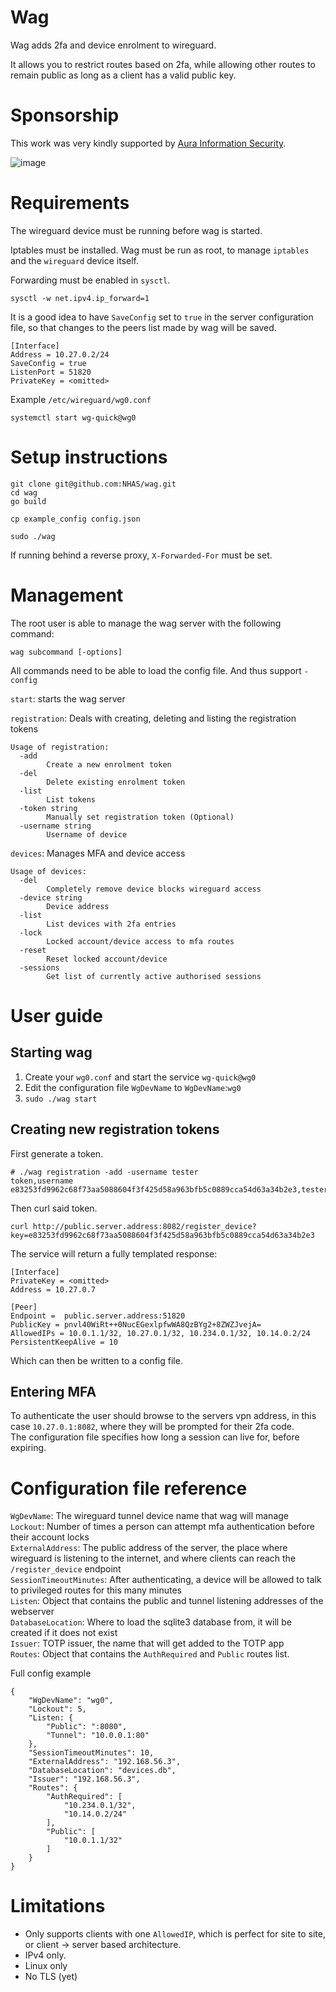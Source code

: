 # Wag

Wag adds 2fa and device enrolment to wireguard.    

It allows you to restrict routes based on 2fa, while allowing other routes to remain public as long as a client has a valid public key.  

# Sponsorship 

This work was very kindly supported by <a href='https://www.aurainfosec.com/'>Aura Information Security</a>. 

![image](https://user-images.githubusercontent.com/6820641/181147262-c7baa5a5-36b2-4153-b01f-5064226ec56e.png)


# Requirements

The wireguard device must be running before wag is started.  
  
Iptables must be installed. 
Wag must be run as root, to manage `iptables` and the `wireguard` device itself.  
   
Forwarding must be enabled in `sysctl`.

```
sysctl -w net.ipv4.ip_forward=1
```

It is a good idea to have `SaveConfig` set to `true` in the server configuration file, so that changes to the peers list made by wag will be saved.  

```
[Interface]
Address = 10.27.0.2/24
SaveConfig = true
ListenPort = 51820
PrivateKey = <omitted>
```
Example `/etc/wireguard/wg0.conf`   

```
systemctl start wg-quick@wg0
```

# Setup instructions

```
git clone git@github.com:NHAS/wag.git
cd wag
go build

cp example_config config.json

sudo ./wag
```

If running behind a reverse proxy, `X-Forwarded-For` must be set.

# Management

The root user is able to manage the wag server with the following command:
  
```
wag subcommand [-options]
```
  
All commands need to be able to load the config file. And thus support `-config`  
  
`start`: starts the wag server  
  
`registration`:  Deals with creating, deleting and listing the registration tokens
```
Usage of registration:
  -add
        Create a new enrolment token
  -del
        Delete existing enrolment token
  -list
        List tokens
  -token string
        Manually set registration token (Optional)
  -username string
        Username of device
```  

`devices`: Manages MFA and device access  
```
Usage of devices:
  -del
        Completely remove device blocks wireguard access
  -device string
        Device address
  -list
        List devices with 2fa entries
  -lock
        Locked account/device access to mfa routes
  -reset
        Reset locked account/device
  -sessions
        Get list of currently active authorised sessions
```

# User guide

## Starting wag

1. Create your `wg0.conf` and start the service `wg-quick@wg0`
2. Edit the configuration file `WgDevName` to `WgDevName`:`wg0`
3. `sudo ./wag start`

## Creating new registration tokens

First generate a token.  
```
# ./wag registration -add -username tester
token,username
e83253fd9962c68f73aa5088604f3f425d58a963bfb5c0889cca54d63a34b2e3,tester
```

Then curl said token.  
```
curl http://public.server.address:8082/register_device?key=e83253fd9962c68f73aa5088604f3f425d58a963bfb5c0889cca54d63a34b2e3
```

The service will return a fully templated response:
```
[Interface]
PrivateKey = <omitted>
Address = 10.27.0.7

[Peer]
Endpoint =  public.server.address:51820
PublicKey = pnvl40WiRt++0NucEGexlpfwWA8QzBYg2+8ZWZJvejA=
AllowedIPs = 10.0.1.1/32, 10.27.0.1/32, 10.234.0.1/32, 10.14.0.2/24
PersistentKeepAlive = 10
```

Which can then be written to a config file. 

## Entering MFA  
  
To authenticate the user should browse to the servers vpn address, in this case `10.27.0.1:8082`, where they will be prompted for their 2fa code.  
The configuration file specifies how long a session can live for, before expiring.  


# Configuration file reference
  
`WgDevName`: The wireguard tunnel device name that wag will manage  
`Lockout`: Number of times a person can attempt mfa authentication before their account locks  
`ExternalAddress`: The public address of the server, the place where wireguard is listening to the internet, and where clients can reach the `/register_device` endpoint  
`SessionTimeoutMinutes`: After authenticating, a device will be allowed to talk to privileged routes for this many minutes  
`Listen`: Object that contains the public and tunnel listening addresses of the webserver  
`DatabaseLocation`: Where to load the sqlite3 database from, it will be created if it does not exist  
`Issuer`: TOTP issuer, the name that will get added to the TOTP app  
`Routes`: Object that contains the `AuthRequired` and `Public` routes list.    
  
Full config example
```
{
    "WgDevName": "wg0",
    "Lockout": 5,
    "Listen: {
        "Public": ":8080",
        "Tunnel": "10.0.0.1:80"
    },
    "SessionTimeoutMinutes": 10,
    "ExternalAddress": "192.168.56.3",
    "DatabaseLocation": "devices.db",
    "Issuer": "192.168.56.3",
    "Routes": {
        "AuthRequired": [
            "10.234.0.1/32",
            "10.14.0.2/24"
        ],
        "Public": [
            "10.0.1.1/32"
        ]
    }
}

```
# Limitations
- Only supports clients with one `AllowedIP`, which is perfect for site to site, or client -> server based architecture.  
- IPv4 only.
- Linux only
- No TLS (yet)
